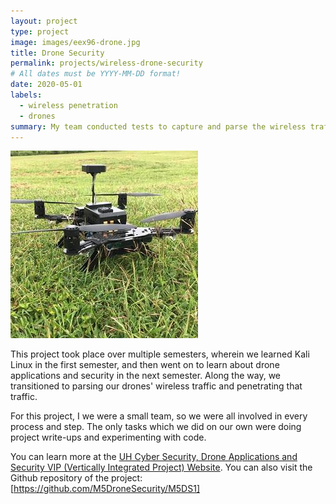 ```yaml
---
layout: project
type: project
image: images/eex96-drone.jpg
title: Drone Security
permalink: projects/wireless-drone-security
# All dates must be YYYY-MM-DD format!
date: 2020-05-01
labels:
  - wireless penetration
  - drones
summary: My team conducted tests to capture and parse the wireless traffic of drones.
---
```


  <img class="ui left spaced image" src="../images/eex96-drone.jpg">

This project took place over multiple semesters, wherein we learned Kali Linux in the first semester, and then went on to learn about drone applications and security in the next semester. Along the way, we transitioned to parsing our drones' wireless traffic and penetrating that traffic.

For this project, I we were a small team, so we were all involved in every process and step. The only tasks which we did on our own were doing project write-ups and experimenting with code.


You can learn more at the [UH Cyber Security, Drone Applications and Security VIP (Vertically Integrated Project) Website](https://sites.google.com/a/hawaii.edu/uh-vip/teams/UAS).
You can also visit the Github repository of the project: [https://github.com/M5DroneSecurity/M5DS1] 



